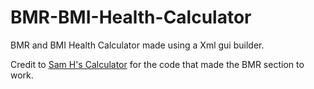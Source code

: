 # BMR-BMI-Health-Calculator
BMR and BMI Health Calculator made using a Xml gui builder.

Credit to [Sam H's Calculator](https://github.com/srcoggin/BMR-BMI-Health-Calculator) for the code that made the BMR section to work.
